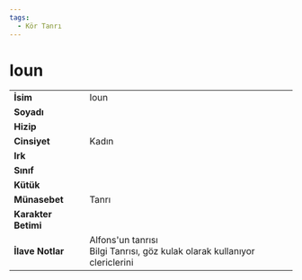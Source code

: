 ```yaml
---
tags:
  - Kör Tanrı
---  
```

# Ioun   
|  |  |  
|---|---|  
| **İsim** | Ioun|  
| **Soyadı** | |  
| **Hizip** | |  
| **Cinsiyet** | Kadın|  
| **Irk** | |  
| **Sınıf** | |  
| **Kütük** | |  
| **Münasebet** | Tanrı|  
| **Karakter Betimi** | |  
| **İlave Notlar** | Alfons'un tanrısı<br>Bilgi Tanrısı, göz kulak olarak kullanıyor clericlerini|  
